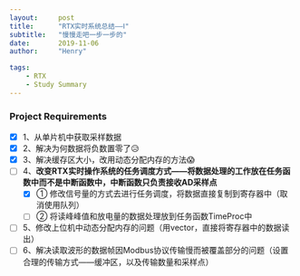```yaml
---
layout:     post
title:      "RTX实时系统总结——Ⅰ"
subtitle:   "慢慢走吧一步一步的"
date:       2019-11-06
author:     "Henry"

tags:
    - RTX
    - Study Summary
---
```


### Project Requirements

- [x] 1、从单片机中获取采样数据
- [x] 2、解决为何数据将负数置零了😥
- [x] 3、解决缓存区大小，改用动态分配内存的方法😱
- [ ] 4、**改变RTX实时操作系统的任务调度方式——将数据处理的工作放在任务函数中而不是中断函数中，中断函数只负责接收AD采样点**
  - [x] ① 修改信号量的方式去进行任务调度，将数据直接复制到寄存器中（取消使用队列）
  - [ ] ② 将读峰峰值和放电量的数据处理放到任务函数TimeProc中
- [ ] 5、修改上位机中动态分配内存的问题（用vector，直接将寄存器中的数据读出）
- [ ] 6、解决读取波形的数据帧因Modbus协议传输慢而被覆盖部分的问题（设置合理的传输方式——缓冲区，以及传输数量和采样点）